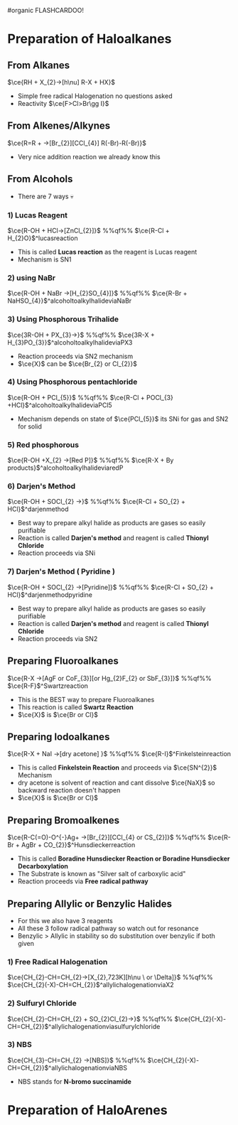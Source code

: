 #organic  FLASHCARDOO!
# Preparation of Haloalkanes

## From Alkanes

$\ce{RH + X_{2}->[h\nu] R-X + HX}$

- Simple free radical Halogenation no questions asked
- Reactivity $\ce{F>Cl>Br\gg I}$

## From Alkenes/Alkynes

$\ce{R=R + ->[Br_{2}][CCl_{4}] R(-Br)-R(-Br)}$

- Very nice addition reaction we already know this

## From Alcohols

- There are 7 ways 💀

### 1) Lucas Reagent

$\ce{R-OH + HCl->[ZnCl_{2}]}$ %%qf%% $\ce{R-Cl + H_{2}O}$^lucasreaction

- This is called **Lucas reaction** as the reagent is Lucas reagent
- Mechanism is SN1

### 2) using NaBr

$\ce{R-OH + NaBr ->[H_{2}SO_{4}]}$ %%qf%% $\ce{R-Br + NaHSO_{4}}$^alcoholtoalkylhalideviaNaBr

### 3) Using Phosphorous Trihalide

$\ce{3R-OH + PX_{3}->}$ %%qf%% $\ce{3R-X + H_{3}PO_{3}}$^alcoholtoalkylhalideviaPX3

- Reaction proceeds via SN2 mechanism
- $\ce{X}$ can be $\ce{Br_{2} or Cl_{2}}$

### 4) Using Phosphorous pentachloride

$\ce{R-OH + PCl_{5}}$ %%qf%% $\ce{R-Cl + POCl_{3} +HCl}$^alcoholtoalkylhalideviaPCl5

- Mechanism depends on state of $\ce{PCl_{5}}$ its SNi for gas and SN2 for solid

### 5) Red phosphorous

$\ce{R-OH +X_{2} ->[Red P]}$ %%qf%% $\ce{R-X + By products}$^alcoholtoalkylhalideviaredP

### 6) Darjen's Method

$\ce{R-OH + SOCl_{2} ->}$ %%qf%% $\ce{R-Cl + SO_{2} + HCl}$^darjenmethod

- Best way to prepare alkyl halide as products are gases so easily purifiable
- Reaction is called **Darjen's method** and reagent is called **Thionyl Chloride**
- Reaction proceeds via SNi

### 7) Darjen's Method ( Pyridine )

$\ce{R-OH + SOCl_{2} ->[Pyridine]}$ %%qf%% $\ce{R-Cl + SO_{2} + HCl}$^darjenmethodpyridine

- Best way to prepare alkyl halide as products are gases so easily purifiable
- Reaction is called **Darjen's method** and reagent is called **Thionyl Chloride**
- Reaction proceeds via SN2
## Preparing Fluoroalkanes

$\ce{R-X ->[AgF or CoF_{3}][or Hg_{2}F_{2} or SbF_{3}]}$ %%qf%% $\ce{R-F}$^Swartzreaction

- This is the BEST way to prepare Fluoroalkanes
- This reaction is called **Swartz Reaction**
- $\ce{X}$ is $\ce{Br or Cl}$

## Preparing Iodoalkanes

$\ce{R-X + NaI ->[dry acetone] }$ %%qf%% $\ce{R-I}$^Finkelsteinreaction

- This is called **Finkelstein Reaction** and proceeds via $\ce{SN^{2}}$ Mechanism
- dry acetone is solvent of reaction and cant dissolve $\ce{NaX}$ so backward reaction doesn't happen
-  $\ce{X}$ is $\ce{Br or Cl}$

## Preparing Bromoalkenes

$\ce{R-C(=O)-O^{-}Ag+ ->[Br_{2}][CCl_{4} or CS_{2}]}$ %%qf%% $\ce{R-Br + AgBr + CO_{2}}$^Hunsdieckerreaction

- This is called **Boradine Hunsdiecker Reaction or Boradine Hunsdiecker Decarboxylation**
- The Substrate is known as "Silver salt of carboxylic acid"
- Reaction proceeds via **Free radical pathway**

## Preparing Allylic or Benzylic Halides

- For this we also have 3 reagents
- All these 3 follow radical pathway so watch out for resonance
- Benzylic > Allylic in stability so do substitution over benzylic if both given

### 1) Free Radical Halogenation

$\ce{CH_{2}-CH=CH_{2}->[X_{2},723K][h\nu \ or \Delta]}$ %%qf%% $\ce{CH_{2}(-X)-CH=CH_{2}}$^allylichalogenationviaX2

### 2) Sulfuryl Chloride

$\ce{CH_{2}-CH=CH_{2} + SO_{2}Cl_{2}->}$ %%qf%% $\ce{CH_{2}(-X)-CH=CH_{2}}$^allylichalogenationviasulfurylchloride

### 3) NBS

$\ce{CH_{3}-CH=CH_{2} ->[NBS]}$ %%qf%% $\ce{CH_{2}(-X)-CH=CH_{2}}$^allylichalogenationviaNBS

- NBS stands for **N-bromo succinamide**

# Preparation of HaloArenes